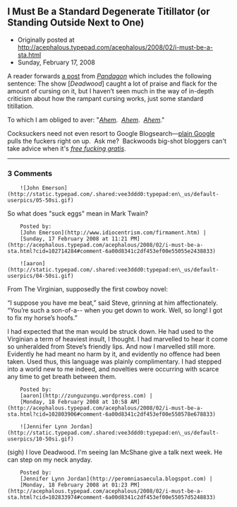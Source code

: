 ## I Must Be a Standard Degenerate Titillator (or Standing Outside Next to One)

 * Originally posted at http://acephalous.typepad.com/acephalous/2008/02/i-must-be-a-sta.html
 * Sunday, February 17, 2008



A reader forwards [a post](http://pandagon.blogsome.com/2008/02/17/sunday-freethinkertv-obsession-blogging/) from _[Pandagon](http://pandagon.blogsome.com/)_ which includes the following sentence:
The show [_Deadwood_] caught a lot of praise and flack for the amount of cursing on
it, but I haven’t seen much in the way of in-depth criticism about how
the rampant cursing works, just some standard titillation.

To which I am obliged to aver: "_[Ahem](http://acephalous.typepad.com/acephalous/2006/08/deadwood\_and\_to.html)_.   _[Ahem](http://waxbanks.typepad.com/blog/2006/06/the\_language\_of.html)_.  _[Ahem](http://blogs.tnr.com/tnr/blogs/open\_university/archive/2006/08/31/61797.aspx)_."  

Cocksuckers need not even resort to Google Blogsearch—[plain Google](http://www.google.com/search?num=100&hl=en&safe=off&client=firefox-a&rls=org.mozilla%!A(MISSING)en-US%!A(MISSING)official&hs=hEG&q=deadwood+dialogue&btnG=Search) pulls the fuckers right on up.  Ask me?  Backwoods big-shot bloggers can't take advice when it's [_free fucking gratis_](http://www.washingtonmonthly.com/archives/individual/2008\_02/013146.php).

		

* * *

### 3 Comments 

		

                
[]()

	

		![John Emerson](http://static.typepad.com/.shared:vee3ddd0:typepad:en\_us/default-userpics/05-50si.gif)
	

	

		

So what does "suck eggs" mean in Mark Twain?

	

		Posted by:
		[John Emerson](http://www.idiocentrism.com/firmament.htm) |
		[Sunday, 17 February 2008 at 11:21 PM](http://acephalous.typepad.com/acephalous/2008/02/i-must-be-a-sta.html?cid=102714284#comment-6a00d8341c2df453ef00e55055e2438833)

[]()

	

		![aaron](http://static.typepad.com/.shared:vee3ddd0:typepad:en\_us/default-userpics/04-50si.gif)
	

	

		

From The Virginian, supposedly the first cowboy novel:

“I suppose you have me beat,” said Steve, grinning at him affectionately. “You’re such a son-of-a-- when you get down to work. Well, so long! I got to fix my horse’s hoofs.” 

I had expected that the man would be struck down. He had used to the Virginian a term of heaviest insult, I thought. I had marvelled to hear it come so unheralded from Steve’s friendly lips. And now I marvelled still more. Evidently he had meant no harm by it, and evidently no offence had been taken. Used thus, this language was plainly complimentary. I had stepped into a world new to me indeed, and novelties were occurring with scarce any time to get breath between them. 

	

		Posted by:
		[aaron](http://zunguzungu.wordpress.com) |
		[Monday, 18 February 2008 at 10:58 AM](http://acephalous.typepad.com/acephalous/2008/02/i-must-be-a-sta.html?cid=102803906#comment-6a00d8341c2df453ef00e550578e678833)

[]()

	

		![Jennifer Lynn Jordan](http://static.typepad.com/.shared:vee3ddd0:typepad:en\_us/default-userpics/10-50si.gif)
	

	

		

(sigh) I love Deadwood.  I'm seeing Ian McShane give a talk next week.  He can step on my neck anyday.

	

		Posted by:
		[Jennifer Lynn Jordan](http://peromniasaecula.blogspot.com) |
		[Monday, 18 February 2008 at 01:23 PM](http://acephalous.typepad.com/acephalous/2008/02/i-must-be-a-sta.html?cid=102833974#comment-6a00d8341c2df453ef00e55057d5248833)

		

        